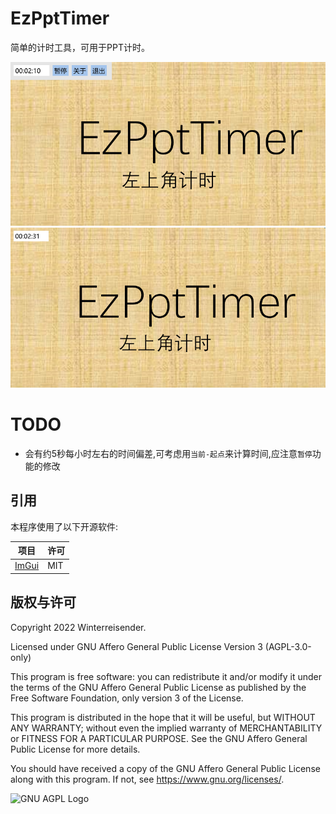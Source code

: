# EzPptTimer

简单的计时工具，可用于PPT计时。

![screenshot1](screenshot-1.png)
![screenshot1](screenshot-2.png)

# TODO

- 会有约5秒每小时左右的时间偏差,可考虑用`当前-起点`来计算时间,应注意`暂停`功能的修改

## 引用

本程序使用了以下开源软件:

| 项目                                        | 许可  |
| ----------------------------------------- | --- |
| [ImGui](https://github.com/ocornut/imgui) | MIT |

## 版权与许可

Copyright 2022 Winterreisender.

Licensed under GNU Affero General Public License Version 3 (AGPL-3.0-only)

This program is free software: you can redistribute it and/or modify it under the terms of the GNU Affero General Public License as published by the Free Software Foundation, only version 3 of the License.

This program is distributed in the hope that it will be useful, but WITHOUT ANY WARRANTY; without even the implied warranty of MERCHANTABILITY or FITNESS FOR A PARTICULAR PURPOSE. See the GNU Affero General Public License for more details.

You should have received a copy of the GNU Affero General Public License along with this program. If not, see <https://www.gnu.org/licenses/>.

![GNU AGPL Logo](https://www.gnu.org/graphics/agplv3-155x51.png)
